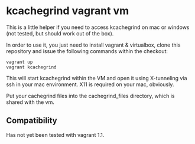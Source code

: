 # kcachegrind vagrant vm
This is a little helper if you need to access kcachegrind on mac or windows (not tested, but should work out of the box).

In order to use it, you just need to install vagrant & virtualbox, clone this repository and issue the following commands within the checkout:

```shell
vagrant up
vagrant kcachegrind
```
This will start kcachegrind within the VM and open it using X-tunneling via ssh in your mac environment.
X11 is required on your mac, obviously.

Put your cachegrind files into the cachegrind_files directory, which is shared with the vm.

## Compatibility
Has not yet been tested with vagrant 1.1.
